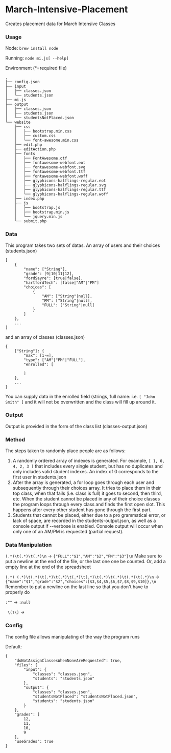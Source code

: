 March-Intensive-Placement
=========================

Creates placement data for March Intensive Classes

### Usage
Node: `brew install node`

Running: `node mi.js[ --help]`

Environment (*=required file)
```
.
├── config.json
├── input
│   ├── classes.json
│   └── students.json
├── mi.js
├── output
│   ├── classes.json
│   ├── students.json
│   └── studentsNotPlaced.json
└── website
    ├── css
    │   ├── bootstrap.min.css
    │   ├── custom.css
    │   └── font-awesome.min.css
    ├── edit.php
    ├── editAction.php
    ├── fonts
    │   ├── FontAwesome.otf
    │   ├── fontawesome-webfont.eot
    │   ├── fontawesome-webfont.svg
    │   ├── fontawesome-webfont.ttf
    │   ├── fontawesome-webfont.woff
    │   ├── glyphicons-halflings-regular.eot
    │   ├── glyphicons-halflings-regular.svg
    │   ├── glyphicons-halflings-regular.ttf
    │   └── glyphicons-halflings-regular.woff
    ├── index.php
    ├── js
    │   ├── bootstrap.js
    │   ├── bootstrap.min.js
    │   └── jquery.min.js
    └── submit.php
```

### Data
This program takes two sets of datas. An array of users and their choices (students.json)

```
[
	{
		"name": ["String"],
		"grade": [9|10|11|12],
		"fordSayre": [true|false],
		"hartfordTech": [false|"AM"|"PM"]
		"choices": [
			{
				"AM": ["String"|null],
				"PM": ["String"|null],
				"FULL": ["String"|null]
			}
		]
	},
	...
]
```
and an array of classes (classes.json)
```
{
	["String"]: {
		"max": [1-∞],
		"type": ["AM"|"PM"|"FULL"],
		"enrolled": [

		]
	},
	...
}
```
You can supply data in the enrolled field (strings, full name: i.e. `[ "John Smith" ]` and it will not be overwritten and the class will fill up around it.

### Output
Output is provided in the form of the class list (classes-output.json)

### Method
The steps taken to randomly place people are as follows:

1. A randomly ordered array of indexes is generated. For example, `[ 1, 0, 4, 2, 3 ]` that includes every single student, but has no duplicates and only includes valid student indexes. An index of 0 corresponds to the first user in students.json
2. After the array is generated, a for loop goes through each user and subsequently through their choices array. It tries to place them in their top class, when that fails (i.e. class is full) it goes to second, then third, etc. When the student cannot be placed in any of their choice classes the program loops through every class and finds the first open slot. This happens after every other student has gone through the first part.
3. Students that cannot be placed, either due to a pro grammatical error, or lack of space, are recorded in the students-output.json, as well as a console output if --verbose is enabled. Console output will occur when only one of an AM/PM is requested (partial request).

### Data Manipulation

`(.*)\t(.*)\t(.*)\n` -> `{"FULL":"$1","AM":"$2","PM":"$3"}\n`
Make sure to put a newline at the end of the file, or the last one one be counted. Or, add a empty line at the end of the spreadsheet

`(.*) (.*)\t(.*)\t(.*)\t(.*)\t(.*)\t(.*)\t(.*)\t(.*)\t(.*)\t(.*)\n` -> `{"name":"$1","grade":"$2","choices":[$3,$4,$5,$6,$7,$8,$9,$10]},\n`
Remember to put a newline on the last line so that you don't have to properly do

`:""` -> `:null`

` \(T\)` -> ` `

### Config

The config file allows manipulating of the way the program runs

Default:
```
{
	"doNotAssignClassesWhenNoneAreRequested": true,
	"files": {
		"input": {
			"classes": "classes.json",
			"students": "students.json"
		},
		"output": {
			"classes": "classes.json",
			"studentsNotPlaced": "studentsNotPlaced.json",
			"students": "students.json"
		}
	},
	"grades": [
		12,
		11,
		10,
		9
	],
	"useGrades": true
}
```